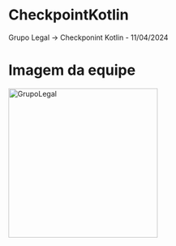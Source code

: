 # CheckpointKotlin
Grupo Legal -> Checkponint Kotlin - 11/04/2024

# Imagem da equipe
<img width="294" alt="GrupoLegal" src="https://github.com/manocce/CheckpointKotlin/assets/73118585/bd2f2d77-ff67-46c3-8d14-f1b81b6c04f8">
